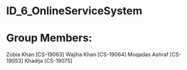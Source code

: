 # ID_6_OnlineServiceSystem
# Group Members:
Zobia Khan [CS-19063]
Wajiha Khan [CS-19064]
Muqadas Ashraf [CS-19053]
Khadija [CS-19075]

